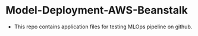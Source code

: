 # Model-Deployment-AWS-Beanstalk
- This repo contains application files for testing MLOps pipeline on github.
